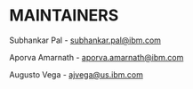 # MAINTAINERS

Subhankar Pal - subhankar.pal@ibm.com

Aporva Amarnath - aporva.amarnath@ibm.com

Augusto Vega - ajvega@us.ibm.com
